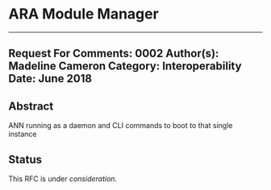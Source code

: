 ARA Module Manager
=========================

---
Request For Comments: 0002
Author(s): Madeline Cameron
Category: Interoperability
Date: June 2018
---

## Abstract

ANN running as a daemon and CLI commands to boot to that single instance

## Status

This RFC is under _consideration_.
